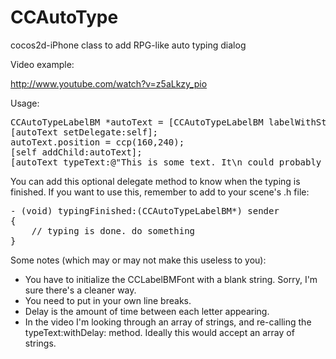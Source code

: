 CCAutoType
==========

cocos2d-iPhone class to add RPG-like auto typing dialog

Video example:

http://www.youtube.com/watch?v=z5aLkzy_pio

Usage:

<pre>
CCAutoTypeLabelBM *autoText = [CCAutoTypeLabelBM labelWithString:@"" fntFile:@"someFont.fnt"];
[autoText setDelegate:self];
autoText.position = ccp(160,240);
[self addChild:autoText];
[autoText typeText:@"This is some text. It\n could probably use\n line breaks." withDelay:0.1f];
</pre>

You can add this optional delegate method to know when the typing is finished. If you want to use this, remember to add <CCAutoTypeLabelBMDelegate> to your scene's .h file:

<pre>
- (void) typingFinished:(CCAutoTypeLabelBM*) sender
{
    // typing is done. do something
}
</pre>

Some notes (which may or may not make this useless to you):

- You have to initialize the CCLabelBMFont with a blank string. Sorry, I'm sure there's a cleaner way.
- You need to put in your own line breaks.
- Delay is the amount of time between each letter appearing.
- In the video I'm looking through an array of strings, and re-calling the typeText:withDelay: method. Ideally this would accept an array of strings.